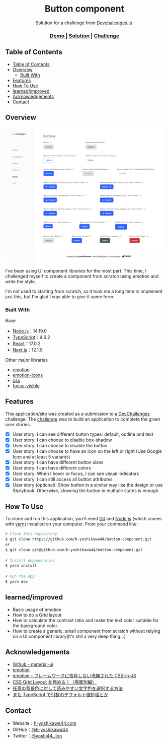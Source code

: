 <!-- Please update value in the {}  -->

<h1 align="center">Button component</h1>

<div align="center">
   Solution for a challenge from  <a href="http://legacy.devchallenges.io" target="_blank">Devchallenges.io</a>.
</div>

<div align="center">
  <h3>
    <a href="https://ch-button-component-h-yoshikawa44.vercel.app/">
      Demo
    </a>
    <span> | </span>
    <a href="https://legacy.devchallenges.io/solutions/XYfovlFDBkg4qktnUh8b">
      Solution
    </a>
    <span> | </span>
    <a href="https://legacy.devchallenges.io/challenges/ohgVTyJCbm5OZyTB2gNY">
      Challenge
    </a>
  </h3>
</div>

<!-- TABLE OF CONTENTS -->

## Table of Contents

- [Table of Contents](#table-of-contents)
- [Overview](#overview)
  - [Built With](#built-with)
- [Features](#features)
- [How To Use](#how-to-use)
- [learned/improved](#learnedimproved)
- [Acknowledgements](#acknowledgements)
- [Contact](#contact)

<!-- OVERVIEW -->

## Overview

![overview](/screenshots/overview.png)

I've been using UI component libraries for the most part.
This time, I challenged myself to create a component from scratch using emotion and write the style.

I'm not used to starting from scratch, so it took me a long time to implement just this, but I'm glad I was able to give it some form.

### Built With

<!-- This section should list any major frameworks that you built your project using. Here are a few examples.-->

Base
- [Node.js](https://nodejs.org/)：14.19.0
- [TypeScript](https://www.typescriptlang.org/)：4.6.2
- [React](https://reactjs.org/)：17.0.2
- [Next.js](https://nextjs.org/)：12.1.0

Other major libraries
- [emotion](https://emotion.sh/)
- [emotion-icons](https://emotion-icons.dev/)
- [csx](https://typestyle.github.io/#/colors)
- [focus-visible](https://github.com/WICG/focus-visible)

## Features

<!-- List the features of your application or follow the template. Don't share the figma file here :) -->

This application/site was created as a submission to a [DevChallenges](https://legacy.devchallenges.io/challenges) challenge. The [challenge](https://legacy.devchallenges.io/challenges/ohgVTyJCbm5OZyTB2gNY) was to build an application to complete the given user stories.

- [x] User story: I can see different button types: default, outline and text
- [x] User story: I can choose to disable box-shadow
- [x] User story: I can choose to disable the button
- [x] User story: I can choose to have an icon on the left or right (Use Google Icon and at least 5 variants)
- [x] User story: I can have different button sizes
- [x] User story: I can have different colors
- [x] User story: When I hover or focus, I can see visual indicators
- [x] User story: I can still access all button attributes
- [x] User story (optional): Show button in a similar way like the design or use Storybook. Otherwise, showing the button in multiple states is enough

## How To Use

<!-- This is an example, please update according to your application -->

To clone and run this application, you'll need [Git](https://git-scm.com) and [Node.js](https://nodejs.org/en/download/) (which comes with [yarn](https://yarnpkg.com/)) installed on your computer. From your command line:

```bash
# Clone this repository
$ git clone https://github.com/h-yoshikawa44/button-component.git
or
$ git clone git@github.com:h-yoshikawa44/button-component.git

# Install dependencies
$ yarn install

# Run the app
$ yarn dev
```

## learned/improved
- Basic usage of emotion
- How to do a Grid layout
- How to calculate the contrast ratio and make the text color suitable for the background color.
- How to create a generic, small component from scratch without relying on a UI component library(It's still a very deep thing...)

## Acknowledgements

<!-- This section should list any articles or add-ons/plugins that helps you to complete the project. This is optional but it will help you in the future. For exmpale -->

- [Github - material-ui](https://github.com/mui-org/material-ui)
- [emotion](https://emotion.sh/)
- [emotion - フレームワークに依存しない洗練された CSS-in-JS](https://tech.recruit-mp.co.jp/front-end/post-17543/)
- [CSS Grid Layout を極める！（場面別編）](https://qiita.com/kura07/items/486c19045aab8090d6d9)
- [任意の背景色に対して読みやすい文字色を選択する方法](https://katashin.info/2018/12/18/247)
- [また TypeScript で引数のデフォルト値処理とか](https://qiita.com/asa-taka/items/6057322a5f7da0e19b87)

## Contact

- Website：[h-yoshikawa44.com](https://h-yoshikawa44.com)
- GitHub：[@h-yoshikawa44](https://github.com/h-yoshikawa44)
- Twitter：[@yoshi44_lion](https://twitter.com/yoshi44_lion)
